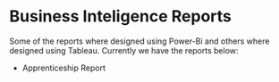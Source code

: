 # Business Inteligence Reports

Some of the reports where designed using Power-Bi and others where designed using Tableau. Currently we have the reports below:
- Apprenticeship Report